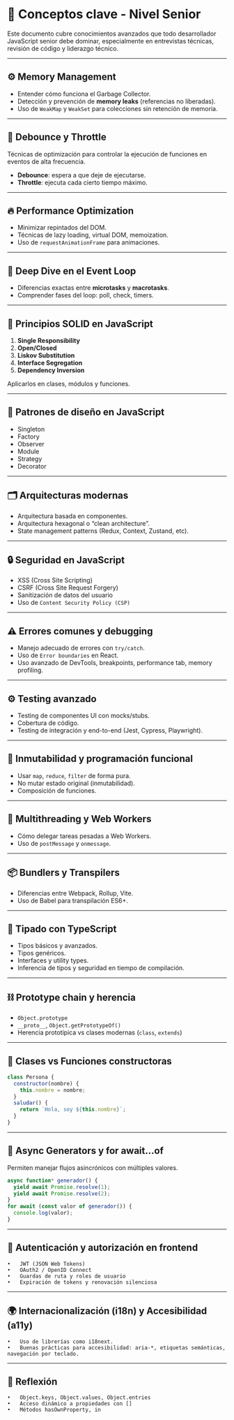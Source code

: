 # 🧠 Conceptos clave - Nivel Senior

Este documento cubre conocimientos avanzados que todo desarrollador JavaScript senior debe dominar, especialmente en entrevistas técnicas, revisión de código y liderazgo técnico.

---

## ⚙️ Memory Management

- Entender cómo funciona el Garbage Collector.
- Detección y prevención de **memory leaks** (referencias no liberadas).
- Uso de `WeakMap` y `WeakSet` para colecciones sin retención de memoria.

---

## 🔁 Debounce y Throttle

Técnicas de optimización para controlar la ejecución de funciones en eventos de alta frecuencia.

- **Debounce**: espera a que deje de ejecutarse.
- **Throttle**: ejecuta cada cierto tiempo máximo.

---

## 🔥 Performance Optimization

- Minimizar repintados del DOM.
- Técnicas de lazy loading, virtual DOM, memoization.
- Uso de `requestAnimationFrame` para animaciones.

---

## 🧭 Deep Dive en el Event Loop

- Diferencias exactas entre **microtasks** y **macrotasks**.
- Comprender fases del loop: poll, check, timers.

---

## 🧱 Principios SOLID en JavaScript

1. **Single Responsibility**
2. **Open/Closed**
3. **Liskov Substitution**
4. **Interface Segregation**
5. **Dependency Inversion**

Aplicarlos en clases, módulos y funciones.

---

## 🧠 Patrones de diseño en JavaScript

- Singleton
- Factory
- Observer
- Module
- Strategy
- Decorator

---

## 🗂️ Arquitecturas modernas

- Arquitectura basada en componentes.
- Arquitectura hexagonal o “clean architecture”.
- State management patterns (Redux, Context, Zustand, etc).

---

## 🔒 Seguridad en JavaScript

- XSS (Cross Site Scripting)
- CSRF (Cross Site Request Forgery)
- Sanitización de datos del usuario
- Uso de `Content Security Policy (CSP)`

---

## ⚠️ Errores comunes y debugging

- Manejo adecuado de errores con `try/catch`.
- Uso de `Error boundaries` en React.
- Uso avanzado de DevTools, breakpoints, performance tab, memory profiling.

---

## ⚙️ Testing avanzado

- Testing de componentes UI con mocks/stubs.
- Cobertura de código.
- Testing de integración y end-to-end (Jest, Cypress, Playwright).

---

## 🧩 Inmutabilidad y programación funcional

- Usar `map`, `reduce`, `filter` de forma pura.
- No mutar estado original (inmutabilidad).
- Composición de funciones.

---

## 🧵 Multithreading y Web Workers

- Cómo delegar tareas pesadas a Web Workers.
- Uso de `postMessage` y `onmessage`.

---

## 📦 Bundlers y Transpilers

- Diferencias entre Webpack, Rollup, Vite.
- Uso de Babel para transpilación ES6+.

---

## 🧪 Tipado con TypeScript

- Tipos básicos y avanzados.
- Tipos genéricos.
- Interfaces y utility types.
- Inferencia de tipos y seguridad en tiempo de compilación.

---

## ⛓️ Prototype chain y herencia

- `Object.prototype`
- `__proto__`, `Object.getPrototypeOf()`
- Herencia prototípica vs clases modernas (`class`, `extends`)

---

## 🧱 Clases vs Funciones constructoras

```js
class Persona {
  constructor(nombre) {
    this.nombre = nombre;
  }
  saludar() {
    return `Hola, soy ${this.nombre}`;
  }
}
```

---

## 🔄 Async Generators y for await...of

Permiten manejar flujos asincrónicos con múltiples valores.

```js
async function* generador() {
  yield await Promise.resolve(1);
  yield await Promise.resolve(2);
}
for await (const valor of generador()) {
  console.log(valor);
}
```

---

## 🔐 Autenticación y autorización en frontend
	•	JWT (JSON Web Tokens)
	•	OAuth2 / OpenID Connect
	•	Guardas de ruta y roles de usuario
	•	Expiración de tokens y renovación silenciosa

---

## 🌍 Internacionalización (i18n) y Accesibilidad (a11y)
	•	Uso de librerías como i18next.
	•	Buenas prácticas para accesibilidad: aria-*, etiquetas semánticas, navegación por teclado.

---

## 🧠 Reflexión
	•	Object.keys, Object.values, Object.entries
	•	Acceso dinámico a propiedades con []
	•	Métodos hasOwnProperty, in